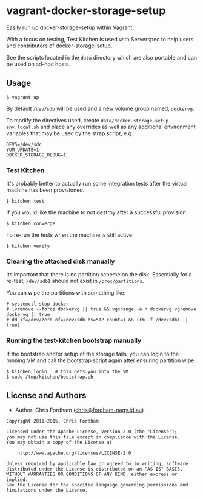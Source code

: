 # vagrant-docker-storage-setup

Easily run up docker-storage-setup within Vagrant.

With a focus on testing, Test Kitchen is used with Serverspec to help users and contributors of docker-storage-setup.

See the scripts located in the `data` directory which are also portable and can be used on ad-hoc hosts.

## Usage

    $ vagrant up

By default `/dev/sdb` will be used and a new volume group named, `dockervg`.

To modify the directives used, create `data/docker-storage-setup-env.local.sh` and place any overrides
as well as any additional environment variables that may be used by the strap script, e.g.

```
DEVS=/dev/sdc
YUM_UPDATE=1
DOCKER_STORAGE_DEBUG=1
```

### Test Kitchen

It's probably better to actually run some integration tests after the virtual machine has been provisioned.

    $ kitchen test

If you would like the machine to not destroy after a successful provision:

    $ kitchen converge

To re-run the tests when the machine is still active:

    $ kitchen verify

### Clearing the attached disk manually

Its important that there is no partition scheme on the disk.
Essentially for a re-test, `/dev/sdb1` should not exist in `/proc/partitions`.

You can wipe the partitions with something like:

    # systemctl stop docker
    # lvremove --force dockervg || true && vgchange -a n dockervg vgremove dockervg || true
    # dd if=/dev/zero of=/dev/sdb bs=512 count=1 && (rm -f /dev/sdb1 || true)

### Running the test-kitchen bootstrap manually

If the bootstrap and/or setup of the storage fails, you can login to the
running VM and call the bootstrap script again after ensuring partition wipe:

    $ kitchen login   # this gets you into the VM
    $ sudo /tmp/kitchen/bootstrap.sh


License and Authors
-------------------
- Author: Chris Fordham (<chris@fordham-nagy.id.au>)

```text
Copyright 2011-2015, Chris Fordham

Licensed under the Apache License, Version 2.0 (the "License");
you may not use this file except in compliance with the License.
You may obtain a copy of the License at

    http://www.apache.org/licenses/LICENSE-2.0

Unless required by applicable law or agreed to in writing, software
distributed under the License is distributed on an "AS IS" BASIS,
WITHOUT WARRANTIES OR CONDITIONS OF ANY KIND, either express or implied.
See the License for the specific language governing permissions and
limitations under the License.
```
